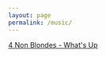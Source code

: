 ```yaml
---
layout: page
permalink: /music/
---
```


[4 Non Blondes - What's Up](https://www.youtube.com/watch?v=6NXnxTNIWkc)
																							
